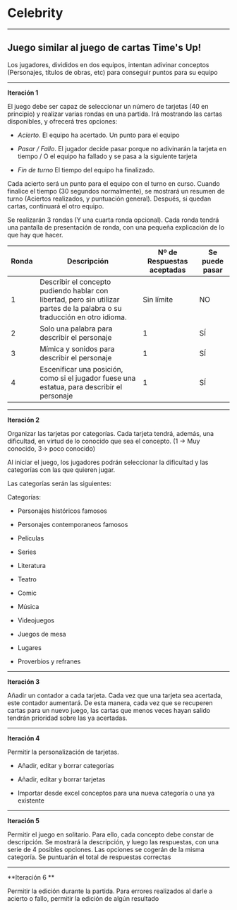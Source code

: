 # Celebrity
---
## Juego similar al juego de cartas Time's Up! 
Los jugadores, divididos en dos equipos, intentan adivinar conceptos (Personajes, títulos de obras, etc) para conseguir puntos para su equipo

---
**Iteración 1**

El juego debe ser capaz de seleccionar un número de tarjetas (40 en principio) y realizar varias rondas en una partida. Irá mostrando las cartas disponibles, y ofrecerá tres opciones:

- *Acierto*. El equipo ha acertado. Un punto para el equipo

- *Pasar / Fallo*. El jugador decide pasar porque no adivinarán la tarjeta en tiempo / O el equipo ha fallado y se pasa a la siguiente tarjeta

- *Fin de turno*  El tiempo del equipo ha finalizado.

Cada acierto será un punto para el equipo con el turno en curso. Cuando finalice el tiempo (30 segundos normalmente), se mostrará un resumen de turno (Aciertos realizados, y puntuación general).
Después, si quedan cartas, continuará el otro equipo.

Se realizarán 3 rondas (Y una cuarta ronda opcional). Cada ronda tendrá una pantalla de presentación de ronda, con una pequeña explicación de lo que hay que hacer.

| Ronda     | Descripción    | Nº de Respuestas aceptadas | Se puede pasar |
| --------|---------|-------|------|
| 1  | Describir el concepto pudiendo hablar con libertad, pero sin utilizar partes de la palabra o su traducción en otro idioma.   | Sin límite | NO    |
| 2 | Solo una palabra para describir el personaje | 1 | SÍ |
| 3 | Mímica y sonidos para describir el personaje | 1 | SÍ |
| 4 | Escenificar una posición, como si el jugador fuese una estatua, para describir el personaje | 1 | SÍ |

---
**Iteración 2**

Organizar las tarjetas por categorías. Cada tarjeta tendrá, además, una dificultad, en virtud de lo conocido que sea el concepto. (1 -> Muy conocido, 3-> poco conocido)

Al iniciar el juego, los jugadores podrán seleccionar la dificultad y las categorías con las que quieren jugar.

Las categorías serán las siguientes:

Categorías:

- Personajes históricos famosos

- Personajes contemporaneos famosos

- Películas

- Series

- Literatura

- Teatro

- Comic

- Música

- Videojuegos

- Juegos de mesa

- Lugares

- Proverbios y refranes


---
**Iteración 3**

Añadir un contador a cada tarjeta. Cada vez que una tarjeta sea acertada, este contador aumentará. De esta manera, cada vez que se recuperen cartas para un nuevo juego, las cartas que menos veces hayan salido tendrán prioridad sobre las ya acertadas.

---
**Iteración 4**

Permitir la personalización de tarjetas.

- Añadir, editar y borrar categorías

- Añadir, editar y borrar tarjetas

- Importar desde excel conceptos para una nueva categoría o una ya existente

---
**Iteración 5**

Permitir el juego en solitario. Para ello, cada concepto debe constar de descripción. Se mostrará la descripción, y luego las respuestas, con una serie de 4 posibles opciones. Las opciones se cogerán de la misma categoría. Se puntuarán el total de respuestas correctas

---
**Iteración 6 **

Permitir la edición durante la partida. Para errores realizados al darle a acierto o fallo, permitir la edición de algún resultado

